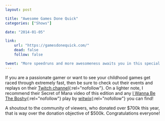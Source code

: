 ```yaml
---
layout: post

title: "Awesome Games Done Quick"
categories: ["Shows"]

date: "2014-01-05"

link:
    url: "https://gamesdonequick.com/"
    dead: false
    follow: false

tweet: "More speedruns and more awesomeness awaits you in this special charity event!"
---
```


If you are a passionate gamer or want to see your childhood games get raced through extremely fast, then be sure to
check out their events and replays on their [Twitch channel](https://www.twitch.tv/gamesdonequick){:rel="nofollow"}. On
a lighter note, I recommend their Secret of Mana video of this edition and any [I Wanna Be The Boshy](https://www.grynsoft.com/index){:rel="nofollow"}
play by [witwix](https://www.twitch.tv/witwix/){:rel="nofollow"} you can find!

A shoutout to the community of viewers, who donated over $700k this year, that is way over the donation
objective of $500k. Congratulations everyone!